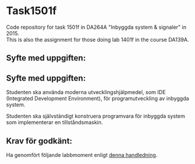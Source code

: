 Task1501f
=========
Code repository for task 1501f in DA264A "Inbyggda system & signaler" in 2015.  
This is also the assignment for those doing lab 1401f in the course DA139A.

Syfte med uppgiften:
------------

Syfte med uppgiften:
------
Studenten ska använda moderna utvecklingshjälpmedel, som IDE (Integrated Development Environment), för programutveckling av inbyggda system.

Studenten ska självständigt konstruera programvara för inbyggda system som implementerar en tillståndsmaskin.

Krav för godkänt:
------

Ha genomfört följande labbmoment enligt [denna handledning](Instruction/Uppgift1501fHT15.md).


